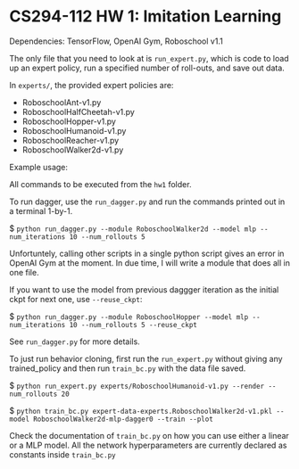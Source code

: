 # CS294-112 HW 1: Imitation Learning

Dependencies: TensorFlow, OpenAI Gym, Roboschool v1.1

The only file that you need to look at is `run_expert.py`, which is code to load up an expert policy, run a specified number of roll-outs, and save out data.

In `experts/`, the provided expert policies are:
* RoboschoolAnt-v1.py
* RoboschoolHalfCheetah-v1.py
* RoboschoolHopper-v1.py
* RoboschoolHumanoid-v1.py
* RoboschoolReacher-v1.py
* RoboschoolWalker2d-v1.py

Example usage:

All commands to be executed from the `hw1` folder.

To run dagger, use the `run_dagger.py` and run the commands printed out in a terminal 1-by-1.

 $ `python run_dagger.py --module RoboschoolWalker2d --model mlp --num_iterations 10 --num_rollouts 5`

Unfortuntely, calling other scripts in a single python script gives an error in
OpenAI Gym at the moment. In due time, I will write a module that does all in one file.

If you want to use the model from previous daggger iteration as the initial ckpt for next one, use `--reuse_ckpt`:

 $ `python run_dagger.py --module RoboschoolHopper --model mlp --num_iterations 10 --num_rollouts 5 --reuse_ckpt`

 See `run_dagger.py` for more details.

 To just run behavior cloning, first run the `run_expert.py` without giving any trained_policy
 and then run `train_bc.py` with the data file saved.

 $ `python run_expert.py experts/RoboschoolHumanoid-v1.py --render --num_rollouts 20`

 $ `python train_bc.py expert-data-experts.RoboschoolWalker2d-v1.pkl --model RoboschoolWalker2d-mlp-dagger0 --train --plot`

 Check the documentation of `train_bc.py` on how you can use either a linear or a MLP model. 
 All the network hyperparameters are currently declared as constants inside `train_bc.py`
 

